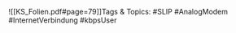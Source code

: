 
![[KS_Folien.pdf#page=79]]Tags & Topics:
   #SLIP
   #AnalogModem
   #InternetVerbindung
   #kbpsUser